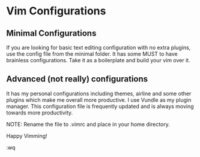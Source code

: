 # Vim Configurations

## Minimal Configurations
If you are looking for basic text editing configuration with no extra plugins, use the config file from the minimal folder. It has some MUST to have brainless configurations. Take it as a boilerplate and build your vim over it.

## Advanced (not really) configurations
It has my personal configurations including themes, airline and some other plugins which make me overall more productive. I use Vundle as my plugin manager. This configuration file is frequently updated and is always moving towards more productivity.

NOTE: Rename the file to .vimrc and place in your home directory.

Happy Vimming!

:wq

